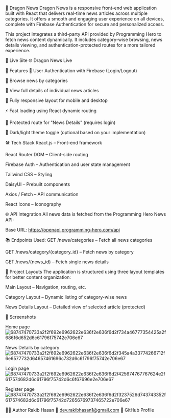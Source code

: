 🐉 Dragon News
Dragon News is a responsive front-end web application built with React that delivers real-time news articles across multiple categories. It offers a smooth and engaging user experience on all devices, complete with Firebase Authentication for secure and personalized access.

This project integrates a third-party API provided by Programming Hero to fetch news content dynamically. It includes category-wise browsing, news details viewing, and authentication-protected routes for a more tailored experience.

🚀 Live Site
🌐 Dragon News Live

🧠 Features
🔐 User Authentication with Firebase (Login/Logout)

📰 Browse news by categories

📑 View full details of individual news articles

📱 Fully responsive layout for mobile and desktop

⚡ Fast loading using React dynamic routing

🧭 Protected route for "News Details" (requires login)

🌙 Dark/light theme toggle (optional based on your implementation)

🛠️ Tech Stack
React.js – Front-end framework

React Router DOM – Client-side routing

Firebase Auth – Authentication and user state management

Tailwind CSS – Styling

DaisyUI – Prebuilt components

Axios / Fetch – API communication

React Icons – Iconography

🌐 API Integration
All news data is fetched from the Programming Hero News API:

Base URL: https://openapi.programming-hero.com/api

📚 Endpoints Used:
GET /news/categories – Fetch all news categories

GET /news/category/{category_id} – Fetch news by category

GET /news/{news_id} – Fetch single news details

🔧 Project Layouts
The application is structured using three layout templates for better content organization:

Main Layout – Navigation, routing, etc.

Category Layout – Dynamic listing of category-wise news

News Details Layout – Detailed view of selected article (protected)

📸 Screenshots

Home page
![68747470733a2f2f692e6962622e636f2e636f6d2f734a46777354425a2f686f6d652d6c61796f75742e706e67](https://github.com/user-attachments/assets/3ff2c416-0664-48c1-8687-c59b1ce1e83f)


News Details by category
![68747470733a2f2f692e6962622e636f2e636f6d2f345a4a33774266712f6e6577732d64657461696c732d6c61796f75742e706e67](https://github.com/user-attachments/assets/8c49b213-0901-44f0-a60b-16e46074cacf)


Login page
![68747470733a2f2f692e6962622e636f2e636f6d2f425674767767624e2f617574682d6c61796f75742d6c6f67696e2e706e67](https://github.com/user-attachments/assets/94d32616-9679-430b-b4de-4feafe197c00)


Register page
![68747470733a2f2f692e6962622e636f2e636f6d2f3237526d743743352f617574682d6c61796f75742d72656769737465722e706e67](https://github.com/user-attachments/assets/2e2ceb02-fb98-466b-9dd0-2a1bb5b97596)

🧑‍💻 Author
Rakib Hasan
📧 dev.rakibhasan1@gmail.com
🔗 GitHub Profile
